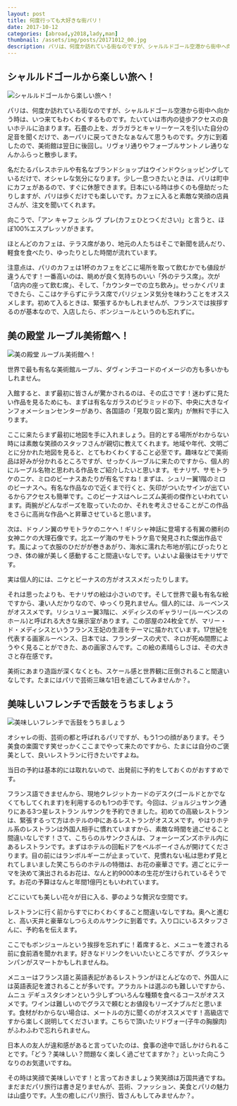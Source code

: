 ```yaml
---
layout: post
title: 何度行っても大好きな街パリ！
date: 2017-10-12
categories: [abroad,y2018,lady,man]
thumbnail: /assets/img/posts/20171012_00.jpg
description: パリは、何度か訪れている街なのですが、シャルルドゴール空港から街中へ向かう時は、いつ来てもわくわくするものです。
---
```



## シャルルドゴールから楽しい旅へ！

![シャルルドゴールから楽しい旅へ！]({{site.url}}/assets/img/posts/20171012_01.jpg)

パリは、何度か訪れている街なのですが、シャルルドゴール空港から街中へ向かう時は、いつ来てもわくわくするものです。たいていは市内の徒歩アクセスの良いホテルに泊まります。石畳の上を、ガラガラとキャリーケースを引いた自分の足音を聞くだけで、あーパリに戻ってきたなぁなんて思うものです。夕方に到着したので、美術館は翌日に後回し。リヴォリ通りやフォーブルサントノレ通りなんかふらっと散歩します。

名だたるパレスホテルや有名なブランドショップはウインドウショッピングしているだけで、オシャレな気分になります。少し一息つきたいときは、パリは町中にカフェがあるので、すぐに休憩できます。日本にいる時は歩くのも億劫だったりしますが、パリは歩くだけでも楽しいです。カフェに入ると素敵な笑顔の店員さんが、注文を聞いてくれます。

向こうで、「アン キャフェ  シル ヴ プレ(カフェひとつください)」と言うと、ほぼ100%エスプレッソがきます。

ほとんどのカフェは、テラス席があり、地元の人たちはそこで新聞を読んだり、軽食を食べたり、ゆったりとした時間が流れています。

注意点は、パリのカフェは1杯のカフェをどこに場所を取って飲むかでも値段が違うんです！一番高いのは、眺めが良く気持ちのいい「外のテラス席」。次が「店内の座って飲む席」、そして、「カウンターでの立ち飲み」。せっかくパリまできたら、ここはケチらずにテラス席でパリジェンヌ気分を味わうことをオススメします。初めて入るときは、緊張するかもしれませんが、フランスでは挨拶するのが基本なので、入店したら、ボンジュールというのも忘れずに。

## 美の殿堂 ルーブル美術館へ！

![美の殿堂 ルーブル美術館へ！]({{site.url}}/assets/img/posts/20171012_02.jpg)

世界で最も有名な美術館ルーブル、ダヴィンチコードのイメージの方も多いかもしれません。

入館すると、まず最初に皆さんが驚かされるのは、その広さです！迷わずに見たい作品を見るためにも、まずは有名なガラスのピラミッドの下、中央に大きなインフォメーションセンターがあり、各国語の「見取り図と案内」が無料で手に入ります。

ここに来たらまず最初に地図を手に入れましょう。目的とする場所がわからない時には素敵な笑顔のスタッフさんが親切に教えてくれます。地域や年代、文明ごとに分かれた地図を見ると、とてもわくわくすること必至です。趣味などで美術品は好みが分かれるところですが、せっかくルーブルに来たのですから、個人的にルーブル名物と思われる作品をご紹介したいと思います。モナリザ、サモトラケのニケ、ミロのビーナスあたりが有名ですね！まずは、シュリー翼1階のミロのビーナスへ。有名な作品なので近くまで行くと、矢印がついたサインが出ているからアクセスも簡単です。このビーナスはヘレニズム美術の傑作といわれています。両腕がどんなポーズを取っていたのか、それを考えさせることがこの作品をさらに高尚な作品へと昇華させていると思います。

次は、ドゥノン翼のサモトラケのニケへ！ギリシャ神話に登場する有翼の勝利の女神ニケの大理石像です。北エーゲ海のサモトラケ島で発見された傑出作品です。風によって衣服のひだがが巻きあがり、海水に濡れた布地が肌にぴったりとつき、体の線が美しく感動すること間違いなしです。いよいよ最後はモナリザです。

実は個人的には、ニケとビーナスの方がオススメだったりします。

それは思ったよりも、モナリザの絵は小さいのです。そして世界で最も有名な絵ですから、凄い人だかりなので、ゆっくり見れません。個人的には、ルーベンスがオススメです。リシュリュー翼3階に、メディシスのギャラリー(ルーベンスのホール)と呼ばれる大きな展示室があります。この部屋の24枚全てが、マリー・ド・メディシスというフランス王妃の生涯をテーマに描かれています。17世紀を代表する画家ルーベンス、日本では、フランダースの犬で、ネロが死ぬ間際にようやく見ることができた、あの画家さんです。この絵の素晴らしさは、その大きさと存在感です。

美術にあまり造詣が深くなくとも、スケール感と世界観に圧倒されること間違いなしです。たまにはパリで芸術三昧な1日を過ごしてみませんか？。

## 美味しいフレンチで舌鼓をうちましょう

![美味しいフレンチで舌鼓をうちましょう]({{site.url}}/assets/img/posts/20171012_03.jpg)

オシャレの街、芸術の都と呼ばれるパリですが、もう1つの顔があります。そう美食の楽園です笑せっかくここまでやって来たのですから、たまには自分のご褒美として、良いレストランに行きたいですよね。

当日の予約は基本的には取れないので、出発前に予約をしておくのがおすすめです。

フランス語できませんから、現地クレジットカードのデスク(ゴールドとかでなくてもしてくれます)を利用するのも1つの手です。今回は、ジョルジュサンク通りにある3つ星レストラン ルサンクを予約できました。初めての高級レストランは、緊張するって方はホテルの中にあるレストランがオススメです。やはりホテル系のレストランは外国人相手に慣れていますから、素敵な時間を過ごせること間違いなしです！さて、こちらのルサンクさんは、フォーシーズンズホテル内にあるレストランです。まずはホテルの回転ドアをベルボーイさんが開けてくださります。目の前にはランボルギーニが止まっていて、見慣れない私は思わず見とれてしまいました笑こちらのホテルの特徴は、お花の豪華さです。週ごとにテーマを決めて演出されるお花は、なんと約9000本の生花が生けられているそうです。お花の予算はなんと年間1億円ともいわれています。

 どこにいても美しい花々が目に入る、夢のような贅沢な空間です。

レストランに行く前からすでにわくわくすること間違いなしですね。奥へと進むと、高い天井と豪華なしつらえのルサンクに到着です。入り口にいるスタッフさんに、予約名を伝えます。

ここでもボンジュールという挨拶を忘れずに！着席すると、メニューを渡される前に食前酒を聞かれます。好きなドリンクをいいたいところですが、グラスシャンパンがスマートかもしれませんね。

メニューはフランス語と英語表記があるレストランがほとんどなので、外国人には英語表記を渡されることが多いです。アラカルトは選ぶのも難しいですから、ムニュ デギュスタシオンという少しずついろんな種類を食べるコースがオススメです。ワインは難しいのでグラスで頼むとお値段もリーズナブルだと思います。食材がわからない場合は、メートルの方に聞くのがオススメです！高級店ですから楽しく説明してくださいます。こちらで頂いたリドヴォー(子牛の胸腺肉)がふわふわで忘れられません。

日本人の友人が違和感があると言っていたのは、食事の途中で話しかけられることです。「どう？美味しい？問題なく楽しく過ごせてますか？」といった向こうなりのお気遣いですね。

その時は笑顔で美味しいです！と言っておきましょう笑笑顔は万国共通ですね。まだまだパリ旅行は書き足りませんが、芸術、ファッション、美食とパリの魅力は山盛りです。人生の癒しにパリ旅行、皆さんもしてみませんか？。



